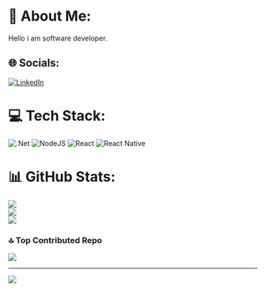 # 💫 About Me:
Hello i am software developer.


## 🌐 Socials:
[![LinkedIn](https://img.shields.io/badge/LinkedIn-%230077B5.svg?logo=linkedin&logoColor=white)](https://linkedin.com/in/https://www.linkedin.com/authwall?trk=gf&trkInfo=AQE3GYNdP6P7bQAAAZfPezoozpC9C2hEcWjslg-VkJj3Qu-F3RpJA_-5uGEVeEqA-p-vni8Neq9W4RZV9ndYBtcaGXfOsaf7z6pNT1mOtkHr8MkjjPbyrYKWk0Z8jODZlOXk1As=&original_referer=https://github.com/&sessionRedirect=https%3A%2F%2Fwww.linkedin.com%2Fin%2Framazan-altuntepe-3458461a3) 

# 💻 Tech Stack:
![.Net](https://img.shields.io/badge/.NET-5C2D91?style=for-the-badge&logo=.net&logoColor=white) ![NodeJS](https://img.shields.io/badge/node.js-6DA55F?style=for-the-badge&logo=node.js&logoColor=white) ![React](https://img.shields.io/badge/react-%2320232a.svg?style=for-the-badge&logo=react&logoColor=%2361DAFB) ![React Native](https://img.shields.io/badge/react_native-%2320232a.svg?style=for-the-badge&logo=react&logoColor=%2361DAFB)
# 📊 GitHub Stats:
![](https://github-readme-stats.vercel.app/api?username=ramalt&theme=dark&hide_border=true&include_all_commits=true&count_private=true)<br/>
![](https://nirzak-streak-stats.vercel.app/?user=ramalt&theme=dark&hide_border=true)<br/>
![](https://github-readme-stats.vercel.app/api/top-langs/?username=ramalt&theme=dark&hide_border=true&include_all_commits=true&count_private=true&layout=compact)

### 🔝 Top Contributed Repo
![](https://github-contributor-stats.vercel.app/api?username=ramalt&limit=5&theme=dark&combine_all_yearly_contributions=true)

---
[![](https://visitcount.itsvg.in/api?id=ramalt&icon=0&color=0)](https://visitcount.itsvg.in)

<!-- Proudly created with GPRM ( https://gprm.itsvg.in ) -->
